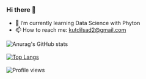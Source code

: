 ### Hi there 👋

- 🌱 I’m currently learning Data Science with Phyton
- 📫 How to reach me: kutdilsad2@gmail.com


![Anurag's GitHub stats](https://github-readme-stats.vercel.app/api?username=dilsadkut&show_icons=true&theme=tokyonight)
<br>
<br>
[![Top Langs](https://github-readme-stats.vercel.app/api/top-langs/?username=dilsadkut)](https://github.com/dilsadkut/github-readme-stats)
<br>
<br>
![Profile views](https://komarev.com/ghpvc/?username=dilsadkut&color=green)

